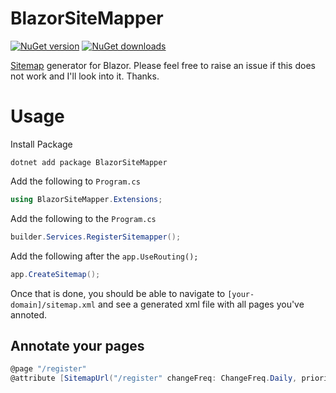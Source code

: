 BlazorSiteMapper
===========================
[![NuGet version](https://img.shields.io/nuget/vpre/BlazorSiteMapper.svg?&label=nuget%20version&logo=nuget&style=flat-square)](https://www.nuget.org/packages/BlazorSiteMapper/)
[![NuGet downloads](https://img.shields.io/nuget/dt/BlazorSiteMapper.svg?&label=nuget%20version&logo=nuget&style=flat-square)](https://www.nuget.org/packages/BlazorSiteMapper) 

[Sitemap](https://en.wikipedia.org/wiki/Sitemaps) generator for Blazor. Please feel free to raise an issue if this does not work and I'll look into it. Thanks.


# Usage
Install Package
```
dotnet add package BlazorSiteMapper
```
Add the following to `Program.cs`
```csharp
using BlazorSiteMapper.Extensions;
```
Add the following to the `Program.cs`
```csharp
builder.Services.RegisterSitemapper();
```
Add the following after the `app.UseRouting();`
```csharp
app.CreateSitemap();
```

Once that is done, you should be able to navigate to `[your-domain]/sitemap.xml` and see a generated xml file with all pages you've annoted.

## Annotate your pages
```csharp
@page "/register"
@attribute [SitemapUrl("/register" changeFreq: ChangeFreq.Daily, priority: 1.0)]
```
